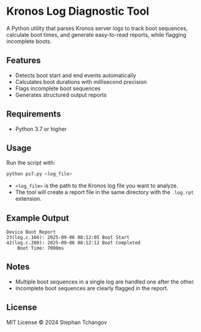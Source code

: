# Kronos Log Diagnostic Tool

A Python utility that parses Kronos server logs to track boot sequences, calculate boot times, and generate easy-to-read reports, while flagging incomplete boots.  

## Features

- Detects boot start and end events automatically  
- Calculates boot durations with millisecond precision  
- Flags incomplete boot sequences  
- Generates structured output reports  

## Requirements

- Python 3.7 or higher  

## Usage

Run the script with:  

```bash
python ps7.py <log_file>
```

- `<log_file>` is the path to the Kronos log file you want to analyze.  
- The tool will create a report file in the same directory with the `.log.rpt` extension.  

## Example Output

```text
Device Boot Report
23(log.c.166): 2025-09-06 08:12:05 Boot Start
42(log.c.200): 2025-09-06 08:12:12 Boot Completed
    Boot Time: 7000ms
```

## Notes

- Multiple boot sequences in a single log are handled one after the other.  
- Incomplete boot sequences are clearly flagged in the report.  

## License

MIT License © 2024 Stephan Tchangov
